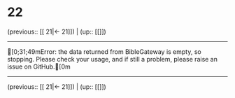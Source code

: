 # 22

(previous:: [[ 21|← 21]]) | (up:: [[]])

***
[0;31;49mError: the data returned from BibleGateway is empty, so stopping. Please check your usage, and if still a problem, please raise an issue on GitHub.[0m

***

(previous:: [[ 21|← 21]]) | (up:: [[]])
